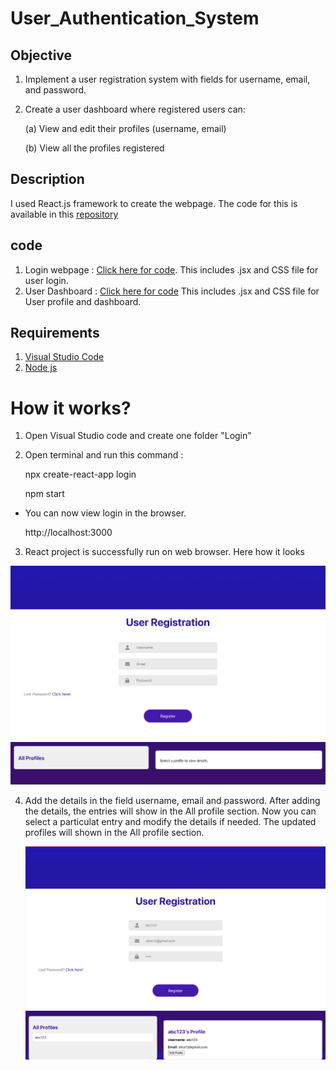 # User_Authentication_System
## Objective
1. Implement a user registration system with fields for username, email, and password.
2. Create a user dashboard where registered users can:
   
    (a) View and edit their profiles (username, email)
   
    (b) View all the profiles registered

## Description 
I used React.js framework to create the webpage. The code for this is available in this  [repository](https://github.com/Lajvi3344/User_Authentication_System/tree/main/login)

## code 
1. Login webpage :  [Click here for code](https://github.com/Lajvi3344/User_Authentication_System/tree/main/login/src/components/Login). This includes .jsx and CSS file for user login.
2. User Dashboard : [Click here for code](https://github.com/Lajvi3344/User_Authentication_System/tree/main/login/src/components/UserDashboard) This includes .jsx and CSS file for User profile and dashboard.

## Requirements 
1. [Visual Studio Code](https://code.visualstudio.com/download)
2. [Node js](https://nodejs.org/en/download/current)

# How it works?
1. Open Visual Studio code and create one folder "Login"
2. Open terminal and run this command :

   npx create-react-app login
   
   npm start

- You can now view login in the browser.

  http://localhost:3000

3. React project is successfully run on web browser. Here how it looks
<img src="screenshots/Login webpage.png" />

<img src="screenshots/Login webpage(2).png"/>

4. Add the details in the field username, email and password. After adding the details, the entries will show in the All profile section.
   Now you can select a particulat entry and modify the details if needed. The updated profiles will shown in the All profile section.

   <img src="screenshots/User profile.png"/>
   <img src="screenshots/User profile(2).png"/>


   
   




